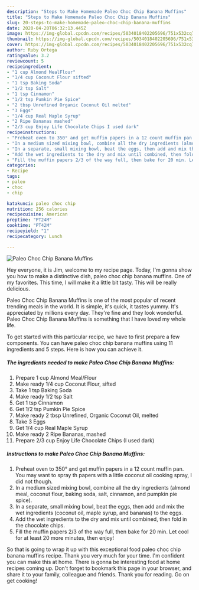 ```yaml
---
description: "Steps to Make Homemade Paleo Choc Chip Banana Muffins"
title: "Steps to Make Homemade Paleo Choc Chip Banana Muffins"
slug: 20-steps-to-make-homemade-paleo-choc-chip-banana-muffins
date: 2020-04-20T06:32:13.445Z
image: https://img-global.cpcdn.com/recipes/5034018402205696/751x532cq70/paleo-choc-chip-banana-muffins-recipe-main-photo.jpg
thumbnail: https://img-global.cpcdn.com/recipes/5034018402205696/751x532cq70/paleo-choc-chip-banana-muffins-recipe-main-photo.jpg
cover: https://img-global.cpcdn.com/recipes/5034018402205696/751x532cq70/paleo-choc-chip-banana-muffins-recipe-main-photo.jpg
author: Ruby Ortega
ratingvalue: 3.2
reviewcount: 5
recipeingredient:
- "1 cup Almond MealFlour"
- "1/4 cup Coconut Flour sifted"
- "1 tsp Baking Soda"
- "1/2 tsp Salt"
- "1 tsp Cinnamon"
- "1/2 tsp Pumkin Pie Spice"
- "2 tbsp Unrefined Organic Coconut Oil melted"
- "3 Eggs"
- "1/4 cup Real Maple Syrup"
- "2 Ripe Bananas mashed"
- "2/3 cup Enjoy Life Chocolate Chips I used dark"
recipeinstructions:
- "Preheat oven to 350° and get muffin papers in a 12 count muffin pan. You may want to spray th papers with a little coconut oil cooking spray, I did not though."
- "In a medium sized mixing bowl, combine all the dry ingredients (almond meal, coconut flour, baking soda, salt, cinnamon, and pumpkin pie spice)."
- "In a separate, small mixing bowl, beat the eggs, then add and mix the wet ingredients (coconut oil, maple syrup, and bananas) to the eggs."
- "Add the wet ingredients to the dry and mix until combined, then fold in the chocolate chips."
- "Fill the muffin papers 2/3 of the way full, then bake for 20 min. Let cool for at least 20 more minutes, then enjoy!"
categories:
- Recipe
tags:
- paleo
- choc
- chip

katakunci: paleo choc chip 
nutrition: 256 calories
recipecuisine: American
preptime: "PT24M"
cooktime: "PT42M"
recipeyield: "1"
recipecategory: Lunch

---
```



![Paleo Choc Chip Banana Muffins](https://img-global.cpcdn.com/recipes/5034018402205696/751x532cq70/paleo-choc-chip-banana-muffins-recipe-main-photo.jpg)

Hey everyone, it is Jim, welcome to my recipe page. Today, I'm gonna show you how to make a distinctive dish, paleo choc chip banana muffins. One of my favorites. This time, I will make it a little bit tasty. This will be really delicious.



Paleo Choc Chip Banana Muffins is one of the most popular of recent trending meals in the world. It is simple, it's quick, it tastes yummy. It's appreciated by millions every day. They're fine and they look wonderful. Paleo Choc Chip Banana Muffins is something that I have loved my whole life.


To get started with this particular recipe, we have to first prepare a few components. You can have paleo choc chip banana muffins using 11 ingredients and 5 steps. Here is how you can achieve it.

##### The ingredients needed to make Paleo Choc Chip Banana Muffins:

1. Prepare 1 cup Almond Meal/Flour
1. Make ready 1/4 cup Coconut Flour, sifted
1. Take 1 tsp Baking Soda
1. Make ready 1/2 tsp Salt
1. Get 1 tsp Cinnamon
1. Get 1/2 tsp Pumkin Pie Spice
1. Make ready 2 tbsp Unrefined, Organic Coconut Oil, melted
1. Take 3 Eggs
1. Get 1/4 cup Real Maple Syrup
1. Make ready 2 Ripe Bananas, mashed
1. Prepare 2/3 cup Enjoy Life Chocolate Chips (I used dark)




##### Instructions to make Paleo Choc Chip Banana Muffins:

1. Preheat oven to 350° and get muffin papers in a 12 count muffin pan. You may want to spray th papers with a little coconut oil cooking spray, I did not though.
1. In a medium sized mixing bowl, combine all the dry ingredients (almond meal, coconut flour, baking soda, salt, cinnamon, and pumpkin pie spice).
1. In a separate, small mixing bowl, beat the eggs, then add and mix the wet ingredients (coconut oil, maple syrup, and bananas) to the eggs.
1. Add the wet ingredients to the dry and mix until combined, then fold in the chocolate chips.
1. Fill the muffin papers 2/3 of the way full, then bake for 20 min. Let cool for at least 20 more minutes, then enjoy!




So that is going to wrap it up with this exceptional food paleo choc chip banana muffins recipe. Thank you very much for your time. I'm confident you can make this at home. There is gonna be interesting food at home recipes coming up. Don't forget to bookmark this page in your browser, and share it to your family, colleague and friends. Thank you for reading. Go on get cooking!
